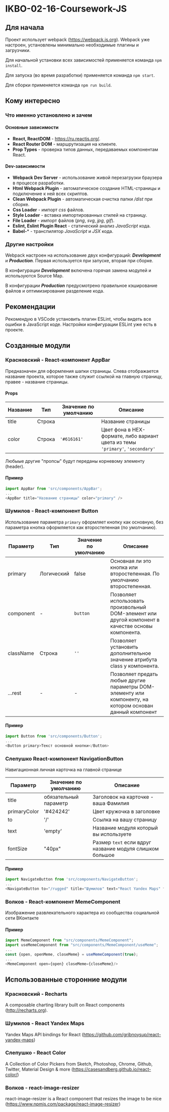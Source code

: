 # IKBO-02-16-Coursework-JS

## Для начала

Проект использует webpack (https://webpack.js.org). Webpack уже настроен, установлены минимально необходимые плагины и загрузчики.

Для начальной установки всех зависимостей применяется команда `npm install`.

Для запуска (во время разработки) применяется команда `npm start`.

Для сборки применяется команда `npm run build`.

## Кому интересно

### Что именно установлено и зачем

#### Основные зависимости

- **React, ReactDOM** - https://ru.reactjs.org/.
- **React Router DOM** - маршрутизация на клиенте.
- **Prop Types** - проверка типов данных, передаваемых компонентам React.

#### Dev-зависимости

- **Webpack Dev Server** - использование живой перезагрузки браузера в процессе разработки.
- **Html Webpack Plugin** - автоматическое создание HTML-страницы и подключение к ней всех скриптов.
- **Сlean Webpack Plugin** - автоматическая очистка папки */dist* при сборке.
- **Css Loader** - импорт *css* файлов.
- **Style Loader** - вставка импортированных стилей на страницу.
- **File Loader** - импорт файлов (*png*, *svg*, *jpg*, *gif*).
- **Eslint, Eslint Plugin React** - статический анализ *JavaScript* кода.
- **Babel-*** - транспилятор *JavaScript* и *JSX* кода.

### Другие настройки

Webpack настроен на использование двух конфигураций: ***Development*** и ***Production***. Первая используется при запуске, вторая при сборке.

В конфигурации ***Development*** включена горячая замена модулей и используются Source Map.

В конфигурации ***Production*** предусмотрено правильное кэширование файлов и оптимизирование разделение кода.

## Рекомендации

Рекомендую в VSCode установить плагин ESLint, чтобы видеть все ошибки в JavaScript коде. Настройки конфигурации ESLint уже есть в проекте.

## Созданные модули

### Красновский - React-компонент AppBar
Предназначен для оформления шапки страницы. Слева отображается название проекта, которое также служит ссылкой на главную страницу, правее - название страницы.
 
 #### Props
Название | Тип | Значение по умолчанию  | Описание
------------ | ------------- | ------------- | -------------
title | Строка |  | Название страницы
color | Строка | `'#616161'` | Цвет фона в HEX-формате, либо вариант цвета из темы `'primary'`, `'secondary'`

Любыые другие "пропсы" будут переданы корневому элементу (header).

#### Пример
```javascript
import AppBar from 'src/components/AppBar';
...
<AppBar title="Название страницы" color="primary" />
```
 
### Шумилов - React-компонент Button
 Использование параметра `primary` оформляет кнопку как основную, без параметра кнопка оформляется как второстепенная (по умолчанию).
 
 Параметр | Тип | Значение по умолчанию  | Описание
 ------------ | ------------- | ------------- | -------------
primary	| Логический | false | Основная ли это кнопка или второстепенная. По умолчанию второстепенная.
component	| - | `button` | Позволяет использовать произвольный DOM-элемент или другой компонент в качестве основы компонента.
className	| Строка | `''` | Позволяет установить дополнительное значение атрибута class у компонента.
…rest	| - | - | Позволяет предать любые другие параметры DOM-элементу или компоненту, на котором основан данный компонент

#### Пример
```javascript
import Button from 'src/components/Button';
...
<Button primary>Текст основной кнопки</Button>
```

### Слепушко React-компонент NavigationButton
 Навигационная личная карточка на главной странице
 
Параметр | Значение по умолчанию | Описание
------------ | ------------- | -------------
title | обязательный параметр | Заголовок на карточке - ваша Фамилия
primaryColor | '#424242'| Цвет кружочка в заголовке
to | '/' | Ссылка на вашу страницу
text | 'empty' | Название модуля который вы используете
fontSize | "40px" | Размер `text` если вдруг название модуля слишком большое

#### Пример
```javascript
import NavigateButton from 'src/components/NavigateButton';
...
<NavigateButton to="/rugged" title="Шумилов" text="React Yandex Maps" fontSize="30px" primaryColor="#1976D2" />
```

### Волков - React-компонент MemeComponent
Изображение развлекательного характера из сообщества социальной сети ВКонтакте

#### Пример
```javascript
import MemeComponent from "src/components/MemeComponent";
import useMemeComponent from "src/components/MemeComponent/useMeme";
...
const {open, openMeme, closeMeme} = useMemeComponent(true);
...
<MemeComponent open={open} closeMeme={closeMeme}/>
```

## Использованные сторонние модули

### Красновский - Recharts
A composable charting library built on React components (http://recharts.org).

### Шумилов - React Yandex Maps
Yandex Maps API bindings for React (https://github.com/gribnoysup/react-yandex-maps)

### Слепушко - React Color
A Collection of Color Pickers from Sketch, Photoshop, Chrome, Github, Twitter, Material Design & more
(https://casesandberg.github.io/react-color/)

### Волков - react-image-resizer
react-image-resizer is a React component that resizes the image to be nice
(https://www.npmjs.com/package/react-image-resizer)
